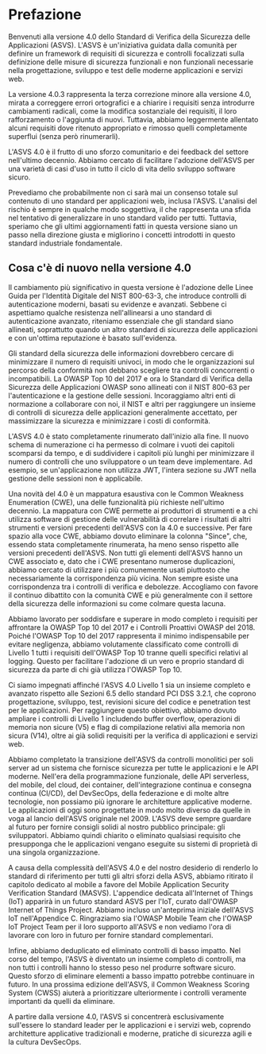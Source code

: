 # Prefazione

Benvenuti alla versione 4.0 dello Standard di Verifica della Sicurezza delle Applicazioni (ASVS). L'ASVS è un'iniziativa guidata dalla comunità per definire un framework di requisiti di sicurezza e controlli focalizzati sulla definizione delle misure di sicurezza funzionali e non funzionali necessarie nella progettazione, sviluppo e test delle moderne applicazioni e servizi web.

La versione 4.0.3 rappresenta la terza correzione minore alla versione 4.0, mirata a correggere errori ortografici e a chiarire i requisiti senza introdurre cambiamenti radicali, come la modifica sostanziale dei requisiti, il loro rafforzamento o l'aggiunta di nuovi. Tuttavia, abbiamo leggermente allentato alcuni requisiti dove ritenuto appropriato e rimosso quelli completamente superflui (senza però rinumerarli).

L'ASVS 4.0 è il frutto di uno sforzo comunitario e dei feedback del settore nell'ultimo decennio. Abbiamo cercato di facilitare l'adozione dell'ASVS per una varietà di casi d'uso in tutto il ciclo di vita dello sviluppo software sicuro.

Prevediamo che probabilmente non ci sarà mai un consenso totale sul contenuto di uno standard per applicazioni web, inclusa l'ASVS. L'analisi del rischio è sempre in qualche modo soggettiva, il che rappresenta una sfida nel tentativo di generalizzare in uno standard valido per tutti. Tuttavia, speriamo che gli ultimi aggiornamenti fatti in questa versione siano un passo nella direzione giusta e migliorino i concetti introdotti in questo standard industriale fondamentale.

## Cosa c'è di nuovo nella versione 4.0

Il cambiamento più significativo in questa versione è l'adozione delle Linee Guida per l'Identità Digitale del NIST 800-63-3, che introduce controlli di autenticazione moderni, basati su evidenze e avanzati. Sebbene ci aspettiamo qualche resistenza nell'allinearsi a uno standard di autenticazione avanzato, riteniamo essenziale che gli standard siano allineati, soprattutto quando un altro standard di sicurezza delle applicazioni e con un'ottima reputazione è basato sull'evidenza.

Gli standard della sicurezza delle informazioni dovrebbero cercare di minimizzare il numero di requisiti univoci, in modo che le organizzazioni sul percorso della conformità non debbano scegliere tra controlli concorrenti o incompatibili. La OWASP Top 10 del 2017 e ora lo Standard di Verifica della Sicurezza delle Applicazioni OWASP sono allineati con il NIST 800-63 per l'autenticazione e la gestione delle sessioni. Incoraggiamo altri enti di normazione a collaborare con noi, il NIST e altri per raggiungere un insieme di controlli di sicurezza delle applicazioni generalmente accettato, per massimizzare la sicurezza e minimizzare i costi di conformità.

L'ASVS 4.0 è stato completamente rinumerato dall'inizio alla fine. Il nuovo schema di numerazione ci ha permesso di colmare i vuoti dei capitoli scomparsi da tempo, e di suddividere i capitoli più lunghi per minimizzare il numero di controlli che uno sviluppatore o un team deve implementare. Ad esempio, se un'applicazione non utilizza JWT, l'intera sezione su JWT nella gestione delle sessioni non è applicabile.

Una novità del 4.0 è un mappatura esaustiva con le Common Weakness Enumeration (CWE), una delle funzionalità più richieste nell'ultimo decennio. La mappatura con CWE permette ai produttori di strumenti e a chi utilizza software di gestione delle vulnerabilità di correlare i risultati di altri strumenti e versioni precedenti dell'ASVS con la 4.0 e successive. Per fare spazio alla voce CWE, abbiamo dovuto eliminare la colonna "Since", che, essendo stata completamente rinumerata, ha meno senso rispetto alle versioni precedenti dell'ASVS. Non tutti gli elementi dell'ASVS hanno un CWE associato e, dato che i CWE presentano numerose duplicazioni, abbiamo cercato di utilizzare i più comunemente usati piuttosto che necessariamente la corrispondenza più vicina. Non sempre esiste una corrispondenza tra i controlli di verifica e debolezze. Accogliamo con favore il continuo dibattito con la comunità CWE e più generalmente con il settore della sicurezza delle informazioni su come colmare questa lacuna.

Abbiamo lavorato per soddisfare e superare in modo completo i requisiti per affrontare la OWASP Top 10 del 2017 e i Controlli Proattivi OWASP del 2018. Poiché l'OWASP Top 10 del 2017 rappresenta il minimo indispensabile per evitare negligenza, abbiamo volutamente classificato come controlli di Livello 1 tutti i requisiti dell'OWASP Top 10 tranne quelli specifici relativi al logging. Questo per facilitare l'adozione di un vero e proprio standard di sicurezza da parte di chi già utilizza l'OWASP Top 10.

Ci siamo impegnati affinché l'ASVS 4.0 Livello 1 sia un insieme completo e avanzato rispetto alle Sezioni 6.5 dello standard PCI DSS 3.2.1, che coprono progettazione, sviluppo, test, revisioni sicure del codice e penetration test per le applicazioni. Per raggiungere questo obiettivo, abbiamo dovuto ampliare i controlli di Livello 1 includendo buffer overflow, operazioni di memoria non sicure (V5) e flag di compilazione relativi alla memoria non sicura (V14), oltre ai già solidi requisiti per la verifica di applicazioni e servizi web.

Abbiamo completato la transizione dell'ASVS da controlli monolitici per soli server ad un sistema che fornisce sicurezza per tutte le applicazioni e le API moderne. Nell'era della programmazione funzionale, delle API serverless, del mobile, del cloud, dei container, dell'integrazione continua e consegna continua (CI/CD), del DevSecOps, della federazione e di molte altre tecnologie, non possiamo più ignorare le architetture applicative moderne. Le applicazioni di oggi sono progettate in modo molto diverso da quelle in voga al lancio dell'ASVS originale nel 2009. L'ASVS deve sempre guardare al futuro per fornire consigli solidi al nostro pubblico principale: gli sviluppatori. Abbiamo quindi chiarito o eliminato qualsiasi requisito che presupponga che le applicazioni vengano eseguite su sistemi di proprietà di una singola organizzazione.

A causa della complessità dell'ASVS 4.0 e del nostro desiderio di renderlo lo standard di riferimento per tutti gli altri sforzi della ASVS, abbiamo ritirato il capitolo dedicato al mobile a favore del Mobile Application Security Verification Standard (MASVS). L'appendice dedicata all'Internet of Things (IoT) apparirà in un futuro standard ASVS per l'IoT, curato dall'OWASP Internet of Things Project. Abbiamo incluso un'anteprima iniziale dell'ASVS IoT nell'Appendice C. Ringraziamo sia l'OWASP Mobile Team che l'OWASP IoT Project Team per il loro supporto all'ASVS e non vediamo l'ora di lavorare con loro in futuro per fornire standard complementari.

Infine, abbiamo deduplicato ed eliminato controlli di basso impatto. Nel corso del tempo, l'ASVS è diventato un insieme completo di controlli, ma non tutti i controlli hanno lo stesso peso nel produrre software sicuro. Questo sforzo di eliminare elementi a basso impatto potrebbe continuare in futuro. In una prossima edizione dell'ASVS, il Common Weakness Scoring System (CWSS) aiuterà a prioritizzare ulteriormente i controlli veramente importanti da quelli da eliminare.

A partire dalla versione 4.0, l'ASVS si concentrerà esclusivamente sull'essere lo standard leader per le applicazioni e i servizi web, coprendo architetture applicative tradizionali e moderne, pratiche di sicurezza agili e la cultura DevSecOps.